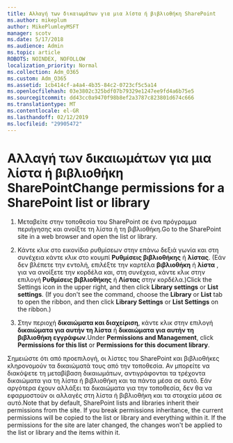 ```yaml
---
title: Αλλαγή των δικαιωμάτων για μια λίστα ή βιβλιοθήκη SharePoint
ms.author: mikeplum
author: MikePlumleyMSFT
manager: scotv
ms.date: 5/17/2018
ms.audience: Admin
ms.topic: article
ROBOTS: NOINDEX, NOFOLLOW
localization_priority: Normal
ms.collection: Adm_O365
ms.custom: Adm_O365
ms.assetid: 1cb414cf-a4a4-4b35-84c2-0723cf5c5a14
ms.openlocfilehash: 03e3802c325bdf07b79329e1247ee9fd4a6b75e5
ms.sourcegitcommit: dd43cc0a9470f98b8ef2a3787c823801d674c666
ms.translationtype: MT
ms.contentlocale: el-GR
ms.lasthandoff: 02/12/2019
ms.locfileid: "29905472"
---
```

# <a name="change-permissions-for-a-sharepoint-list-or-library"></a><span data-ttu-id="8392e-102">Αλλαγή των δικαιωμάτων για μια λίστα ή βιβλιοθήκη SharePoint</span><span class="sxs-lookup"><span data-stu-id="8392e-102">Change permissions for a SharePoint list or library</span></span>

1. <span data-ttu-id="8392e-103">Μεταβείτε στην τοποθεσία του SharePoint σε ένα πρόγραμμα περιήγησης και ανοίξτε τη λίστα ή τη βιβλιοθήκη.</span><span class="sxs-lookup"><span data-stu-id="8392e-103">Go to the SharePoint site in a web browser and open the list or library.</span></span>
    
2. <span data-ttu-id="8392e-p101">Κάντε κλικ στο εικονίδιο ρυθμίσεων στην επάνω δεξιά γωνία και στη συνέχεια κάντε κλικ στο κουμπί **Ρυθμίσεις βιβλιοθήκης** ή **λίστας**. (Εάν δεν βλέπετε την εντολή, επιλέξτε την καρτέλα **βιβλιοθήκη** ή **λίστα** , για να ανοίξετε την κορδέλα και, στη συνέχεια, κάντε κλικ στην επιλογή **Ρυθμίσεις βιβλιοθήκης** ή **Λίστας** στην κορδέλα.)</span><span class="sxs-lookup"><span data-stu-id="8392e-p101">Click the Settings icon in the upper right, and then click **Library settings** or **List settings**. (If you don't see the command, choose the **Library** or **List** tab to open the ribbon, and then click **Library Settings** or **List Settings** on the ribbon.)</span></span> 
    
3. <span data-ttu-id="8392e-106">Στην περιοχή **δικαιώματα και διαχείριση**, κάντε κλικ στην επιλογή **δικαιώματα για αυτήν τη λίστα** ή **δικαιώματα για αυτήν τη βιβλιοθήκη εγγράφων**.</span><span class="sxs-lookup"><span data-stu-id="8392e-106">Under **Permissions and Management**, click **Permissions for this list** or **Permissions for this document library**.</span></span>
    
<span data-ttu-id="8392e-p102">Σημειώστε ότι από προεπιλογή, οι λίστες του SharePoint και βιβλιοθήκες κληρονομούν τα δικαιώματά τους από την τοποθεσία. Αν μπορείτε να διακόψετε τη μεταβίβαση δικαιωμάτων, αντιγράφονται τα τρέχοντα δικαιώματα για τη λίστα ή βιβλιοθήκη και τα πάντα μέσα σε αυτό. Εάν αργότερα έχουν αλλάξει τα δικαιώματα για την τοποθεσία, δεν θα να εφαρμοστούν οι αλλαγές στη λίστα ή βιβλιοθήκη και τα στοιχεία μέσα σε αυτό.</span><span class="sxs-lookup"><span data-stu-id="8392e-p102">Note that by default, SharePoint lists and libraries inherit their permissions from the site. If you break permissions inheritance, the current permissions will be copied to the list or library and everything within it. If the permissions for the site are later changed, the changes won't be applied to the list or library and the items within it.</span></span>
  

